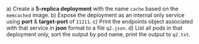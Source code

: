 a) Create a **5-replica deployment** with the name `cache` based on the `memcached` image.
b) Expose the deployment as an internal only service using **port** & **target-port** of `11211`.
c) Print the endpoints object associated with that service in **json** format to a file `q2.json`.
d) List all pods in that deployment only, sort the output by pod name, print the output to `q2.txt`.
